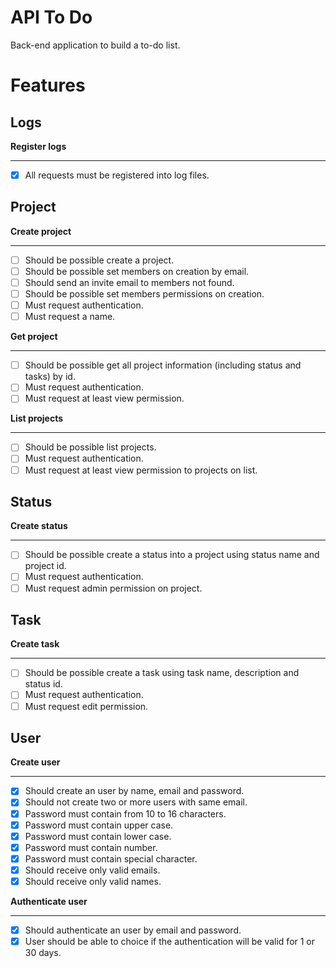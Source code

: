 # API To Do
Back-end application to build a to-do list.

# Features

## Logs

**Register logs**
***

- [x] All requests must be registered into log files.

## Project

**Create project**
***

- [ ] Should be possible create a project.
- [ ] Should be possible set members on creation by email.
- [ ] Should send an invite email to members not found.
- [ ] Should be possible set members permissions on creation.
- [ ] Must request authentication.
- [ ] Must request a name.

**Get project**
***

- [ ] Should be possible get all project information (including status and tasks) by id.
- [ ] Must request authentication.
- [ ] Must request at least view permission.

**List projects**
***

- [ ] Should be possible list projects.
- [ ] Must request authentication.
- [ ] Must request at least view permission to projects on list.

## Status

**Create status**
***

- [ ] Should be possible create a status into a project using status name and project id.
- [ ] Must request authentication.
- [ ] Must request admin permission on project.

## Task

**Create task**
***

- [ ] Should be possible create a task using task name, description and status id.
- [ ] Must request authentication.
- [ ] Must request edit permission.

## User

**Create user**
***

- [x] Should create an user by name, email and password.
- [x] Should not create two or more users with same email.
- [x] Password must contain from 10 to 16 characters.
- [x] Password must contain upper case.
- [x] Password must contain lower case.
- [x] Password must contain number.
- [x] Password must contain special character.
- [x] Should receive only valid emails.
- [x] Should receive only valid names.

**Authenticate user**
***

- [x] Should authenticate an user by email and password.
- [x] User should be able to choice if the authentication will be valid for 1 or 30 days.
